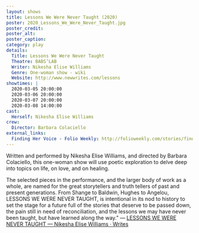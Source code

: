 ```yaml
---
layout: shows
title: Lessons We Were Never Taught (2020)
poster: 2020_Lessons_We_Were_Never_Taught.jpg
poster_credit: 
poster_alt:
poster_caption:
category: play
details:
  Title: Lessons We Were Never Taught
  Theatre: BABS’LAB
  Writer: Nikesha Elise Williams
  Genre: One-woman show - wiki
  Website: http://www.newwrites.com/lessons
showtimes: |
  2020-03-05 20:00:00
  2020-03-06 20:00:00
  2020-03-07 20:00:00
  2020-03-08 14:00:00
cast:
  Herself: Nikesha Elise Williams
crew:
  Director: Barbara Colaciello
external_links:
  Finding Her Voice - Folio Weekly: http://folioweekly.com/stories/finding-her-voice,22187
---
```

Written and performed by Nikesha Elise Williams, and directed by Barbara Colaciello, this one-woman show will use poetic exploration to delve deep into topics on life, on love, and on healing. 

The selected pieces in the performance, and the larger body of work as a whole, are named for the great storytellers and truth tellers of past and present generations. From Shange to Baldwin, Hughes to Angelou, LESSONS WE WERE NEVER TAUGHT, is intentional in its nod to history to set the stage for a future full of the stories that deserve to be passed down, the pain still in need of reconciliation, and the lessons we may have never been taught, but have learned along the way." — [LESSONS WE WERE NEVER TAUGHT — Nikesha Elise Williams · Writes](http://www.newwrites.com/lessons)
